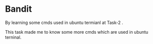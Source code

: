 # Bandit

  By learning some cmds used in ubuntu termianl at Task-2 .
  
  This task made me to know some more cmds which are used in ubuntu terninal. 
